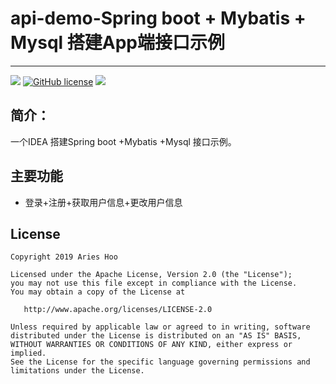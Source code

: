 # api-demo-Spring boot + Mybatis + Mysql 搭建App端接口示例
--------------------------

[![](https://jitpack.io/v/AriesHoo/api-demo.svg)](https://jitpack.io/#AriesHoo/api-demo)
[![GitHub license](https://img.shields.io/github/license/AriesHoo/api-demo.svg)](http://www.apache.org/licenses/LICENSE-2.0.html)
[![](https://img.shields.io/badge/简书-AriesHoo-blue.svg)](http://www.jianshu.com/u/a229eee96115)

## 简介：

一个IDEA 搭建Spring boot +Mybatis +Mysql 接口示例。

## 主要功能

* 登录+注册+获取用户信息+更改用户信息

## License

```
Copyright 2019 Aries Hoo

Licensed under the Apache License, Version 2.0 (the "License");
you may not use this file except in compliance with the License.
You may obtain a copy of the License at

   http://www.apache.org/licenses/LICENSE-2.0

Unless required by applicable law or agreed to in writing, software
distributed under the License is distributed on an "AS IS" BASIS,
WITHOUT WARRANTIES OR CONDITIONS OF ANY KIND, either express or implied.
See the License for the specific language governing permissions and
limitations under the License.
```



